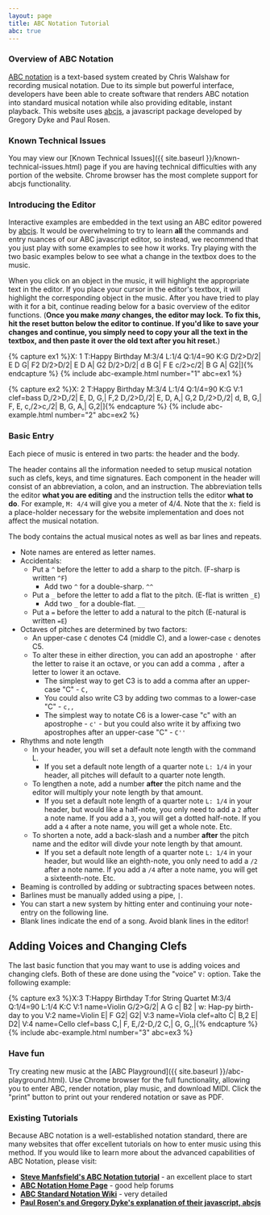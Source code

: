 ```yaml
---
layout: page
title: ABC Notation Tutorial
abc: true
---
```


### Overview of ABC Notation

[ABC notation](http://abcnotation.com/) is a text-based system created by Chris Walshaw for recording musical notation. 
Due to its simple but powerful interface, developers have been able to create software that renders ABC notation into standard musical notation while also providing editable, instant playback. 
This website uses [abcjs](https://github.com/paulrosen/abcjs), a javascript package developed by Gregory Dyke and Paul Rosen.

### Known Technical Issues

You may view our [Known Technical Issues]({{ site.baseurl }}/known-technical-issues.html) page if you are having technical difficulties with any portion of the website.
Chrome browser has the most complete support for abcjs functionality.

### Introducing the Editor

Interactive examples are embedded in the text using an ABC editor powered by [abcjs](https://github.com/paulrosen/abcjs). 
It would be overwhelming to try to learn **all** the commands and entry nuances of our ABC javascript editor, so instead, we recommend that you just play with some examples to see how it works.
Try playing with the two basic examples below to see what a change in the textbox does to the music.

When you click on an object in the music, it will highlight the appropriate text in the editor.
If you place your cursor in the editor's textbox, it will highlight the corresponding object in the music.
After you have tried to play with it for a bit, continue reading below for a basic overview of the editor functions.
(**Once you make *many* changes, the editor may lock. To fix this, hit the reset button below the editor to continue. If you'd like to save your changes and continue, you simply need to copy your all the text in the textbox, and then paste it over the old text after you hit reset.**)

{% capture ex1 %}X: 1
T:Happy Birthday
M:3/4
L:1/4
Q:1/4=90
K:G
D/2>D/2| E D G| F2 D/2>D/2| E D A| G2 D/2>D/2| 
d B G| F E c/2>c/2| B G A| G2|]{% endcapture %}
{% include abc-example.html number="1" abc=ex1 %}

{% capture ex2 %}X: 2
T:Happy Birthday
M:3/4
L:1/4
Q:1/4=90
K:G
V:1 clef=bass
D,/2>D,/2| E, D, G,| F,2 D,/2>D,/2| E, D, A,| G,2 D,/2>D,/2| 
d, B, G,| F, E, c,/2>c,/2| B, G, A,| G,2|]{% endcapture %}
{% include abc-example.html number="2" abc=ex2 %}

### Basic Entry

Each piece of music is entered in two parts: the header and the body.

The header contains all the information needed to setup musical notation such as clefs, keys, and time signatures.
Each component in the header will consist of an abbreviation, a colon, and an instruction.
The abbreviation tells the editor **what you are editing** and the instruction tells the editor **what to do**.
For example, `M: 4/4` will give you a meter of 4/4.
Note that the `X:` field is a place-holder necessary for the website implementation and does not affect the musical notation.

The body contains the actual musical notes as well as bar lines and repeats.
- Note names are entered as letter names.
- Accidentals:
    - Put a `^` before the letter to add a sharp to the pitch. (F-sharp is written `^F`)
      - Add two `^` for a double-sharp. `^^`
    - Put a `_` before the letter to add a flat to the pitch. (E-flat is written `_E`)
      - Add two `_` for a double-flat. `__`
    - Put a `=` before the letter to add a natural to the pitch (E-natural is written `=E`)
- Octaves of pitches are determined by two factors:
    - An upper-case `C` denotes C4 (middle C), and a lower-case `c` denotes C5.
    - To alter these in either direction, you can add an apostrophe `'` after the letter to raise it an octave, or you can add a comma `,` after a letter to lower it an octave.
      - The simplest way to get C3 is to add a comma after an upper-case "C" - `C,`
      - You could also write C3 by adding two commas to a lower-case "C" - `c,,`
      - The simplest way to notate C6 is a lower-case "c" with an apostrophe - `c'` - but you could also write it by affixing two apostrophes after an upper-case "C" - `C''`
- Rhythms and note length
    - In your header, you will set a default note length with the command L.
      - If you set a default note length of a quarter note `L: 1/4` in your header, all pitches will default to a quarter note length.
    - To lengthen a note, add a number **after** the pitch name and the editor will multiply your note length by that amount.
      - If you set a default note length of a quarter note `L: 1/4` in your header, but would like a half-note, you only need to add a `2` after a note name. If you add a `3`, you will get a dotted half-note. If you add a `4` after a note name, you will get a whole note. Etc.
    - To shorten a note, add a back-slash and a number **after** the pitch name and the editor will divde your note length by that amount.
        - If you set a default note length of a quarter note `L: 1/4` in your header, but would like an eighth-note, you only need to add a `/2` after a note name. If you add a `/4` after a note name, you will get a sixteenth-note. Etc.
- Beaming is controlled by adding or subtracting spaces between notes.
- Barlines must be manually added using a pipe, `|`.
- You can start a new system by hitting enter and continuing your note-entry on the following line.
- Blank lines indicate the end of a song. Avoid blank lines in the editor!

## Adding Voices and Changing Clefs

The last basic function that you may want to use is adding voices and changing clefs.
Both of these are done using the "voice" `V:` option.
Take the following example:

{% capture ex3 %}X:3
T:Happy Birthday
T:for String Quartet
M:3/4
Q:1/4=90
L:1/4
K:C
V:1 name=Violin
G/2>G/2| A G c| B2 |
w: Hap-py birth-day to you
V:2 name=Violin
E| F G2| G2|
V:3 name=Viola clef=alto
C| B,2 E| D2|
V:4 name=Cello clef=bass
C,| F, E,/2-D,/2 C,| G, G,,|{% endcapture %}
{% include abc-example.html number="3" abc=ex3 %}

### Have fun

Try creating new music at the [ABC Playground]({{ site.baseurl }}/abc-playground.html).
Use Chrome browser for the full functionality, allowing you to enter ABC, render notation, play music, and download MIDI. 
Click the "print" button to print out your rendered notation or save as PDF.

### Existing Tutorials

Because ABC notation is a well-established notation standard, there are many websites that offer excellent tutorials on how to enter music using this method.
If you would like to learn more about the advanced capabilities of ABC Notation, please visit:

- [**Steve Manfsfield's ABC Notation tutorial**](http://www.lesession.co.uk/abc/abc_notation.htm) - an excellent place to start
- [**ABC Notation Home Page**](http://abcnotation.com/) - good help forums
- [**ABC Standard Notation Wiki**](http://abcnotation.com/wiki/abc:standard:v2.1#abc_tutorials) - very detailed
- [**Paul Rosen's and Gregory Dyke's explanation of their javascript, abcjs**](https://abcjs.net/#how)
